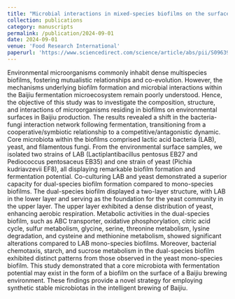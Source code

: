 ```yaml
---
title: "Microbial interactions in mixed-species biofilms on the surfaces of Baijiu brewing environments"
collection: publications
category: manuscripts
permalink: /publication/2024-09-01
date: 2024-09-01
venue: 'Food Research International'
paperurl: 'https://www.sciencedirect.com/science/article/abs/pii/S0963996924007683'
---
```

Environmental microorganisms commonly inhabit dense multispecies biofilms, fostering mutualistic relationships and co-evolution. However, the mechanisms underlying biofilm formation and microbial interactions within the Baijiu fermentation microecosystem remain poorly understood. Hence, the objective of this study was to investigate the composition, structure, and interactions of microorganisms residing in biofilms on environmental surfaces in Baijiu production. The results revealed a shift in the bacteria-fungi interaction network following fermentation, transitioning from a cooperative/symbiotic relationship to a competitive/antagonistic dynamic. Core microbiota within the biofilms comprised lactic acid bacteria (LAB), yeast, and filamentous fungi. From the environmental surface samples, we isolated two strains of LAB (Lactiplantibacillus pentosus EB27 and Pediococcus pentosaceus EB35) and one strain of yeast (Pichia kudriavzevii EF8), all displaying remarkable biofilm formation and fermentation potential. Co-culturing LAB and yeast demonstrated a superior capacity for dual-species biofilm formation compared to mono-species biofilms. The dual-species biofilm displayed a two-layer structure, with LAB in the lower layer and serving as the foundation for the yeast community in the upper layer. The upper layer exhibited a dense distribution of yeast, enhancing aerobic respiration. Metabolic activities in the dual-species biofilm, such as ABC transporter, oxidative phosphorylation, citric acid cycle, sulfur metabolism, glycine, serine, threonine metabolism, lysine degradation, and cysteine and methionine metabolism, showed significant alterations compared to LAB mono-species biofilms. Moreover, bacterial chemotaxis, starch, and sucrose metabolism in the dual-species biofilm exhibited distinct patterns from those observed in the yeast mono-species biofilm. This study demonstrated that a core microbiota with fermentation potential may exist in the form of a biofilm on the surface of a Baijiu brewing environment. These findings provide a novel strategy for employing synthetic stable microbiotas in the intelligent brewing of Baijiu.
